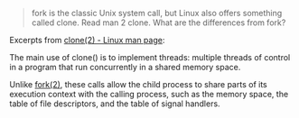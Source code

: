 > fork is the classic Unix system call, but Linux also offers something called clone. Read man 2 clone. What are the differences from fork? 

Excerpts from [clone(2) - Linux man page](https://linux.die.net/man/2/clone):

The main use of clone() is to implement threads: multiple threads of control in a program that run concurrently in a shared memory space. 

Unlike [fork(2)](https://linux.die.net/man/2/fork), these calls allow the child process to share parts of its execution context with the calling process, such as the memory space, the table of file descriptors, and the table of signal handlers. 